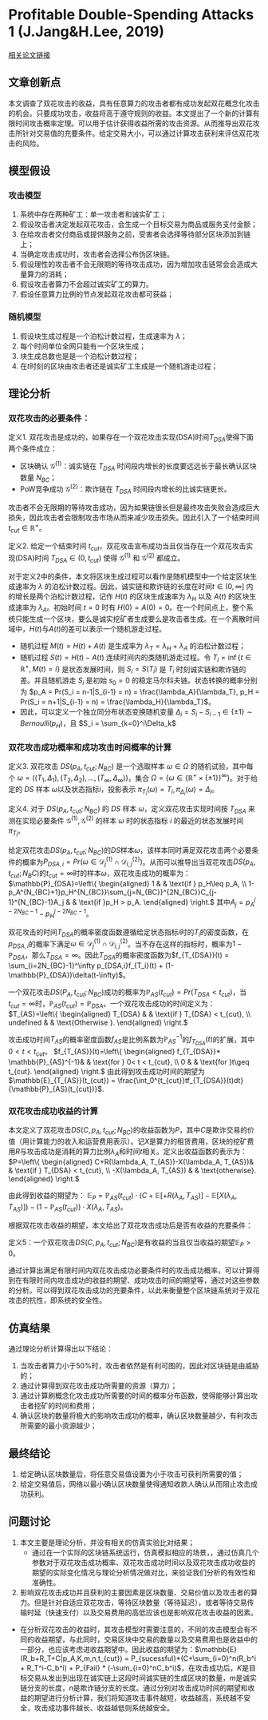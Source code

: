 # Profitable Double-Spending Attacks 1 (J.Jang&H.Lee, 2019)

[相关论文链接](./../Papers/3.%20Profitable%20Double-Spending%20Attacks(J.Jang&H.Lee,%20Mar.2019).pdf)

## 文章创新点

本文调查了双花攻击的收益，具有任意算力的攻击者都有成功发起双花概念化攻击的机会。只要成功攻击，收益将高于遵守规则的收益。本文提出了一个新的计算有限时间攻击概率定理。可以用于估计获得收益所需的攻击资源。从而推导出双花攻击所针对交易值的充要条件。给定交易大小，可以通过计算攻击获利来评估双花攻击的风险。

## 模型假设
### 攻击模型

1. 系统中存在两种矿工：单一攻击者和诚实矿工；
2. 假设攻击者决定发起双花攻击，会生成一个目标交易为商品或服务支付金额；
3. 在给攻击者交付商品或提供服务之前，受害者会选择等待部分区块添加到链上；
4. 当确定攻击成功时，攻击者会选择公布伪区块链。
5. 假设理性的攻击者不会无限期的等待攻击成功，因为增加攻击链常会会造成大量算力的消耗；
6. 假设攻击者算力不会超过诚实矿工的算力。
7. 假设任意算力比例的节点发起双花攻击都可获益；
### 随机模型

1. 假设块生成过程是一个泊松计数过程，生成速率为 $\lambda$；
2. 每个时间单位全网只能有一个区块生成；
3. 块生成总数也是是一个泊松计数过程；
4. 在$t$时刻的区块由攻击者还是诚实矿工生成是一个随机游走过程；

## 理论分析

### 双花攻击的必要条件：

定义1. 双花攻击是成功的，如果存在一个双花攻击实现(DSA)时间$T_{DSA}$使得下面两个条件成立：
  * 区块确认 $\mathcal{G}^{(1)}$：诚实链在 $T_{DSA}$ 时间段内增长的长度要远远长于最长确认区块数量 $N_{BC}$；
  * PoW竞争成功 $\mathcal{G}^{(2)}$：欺诈链在 $T_{DSA}$ 时间段内增长的比诚实链更长。

攻击者不会无限期的等待攻击成功，因为如果链很长但是最终攻击失败会造成巨大损失，因此攻击者会限制攻击市场从而来减少攻击损失。因此引入了一个结束时间 $t_{cut}\in \mathbb{R}^+$。

定义2. 给定一个结束时间 $t_{cut}$，双花攻击宣布成功当且仅当存在一个双花攻击实现(DSA)时间 $T_{DSA} \in (0, t_{cut})$ 使得 $\mathcal{G}^{(1)}$ 和 $\mathcal{G}^{(2)}$ 都成立。

对于定义2中的条件，本文将区块生成过程可以看作是随机模型中一个给定区块生成速率为 $\lambda$ 的泊松计数过程。因此，诚实链和欺诈链的长度在时间$t\in(0, \infty]$ 内的增长是两个泊松计数过程，记作 $H(t)$ 的区块生成速率为 $\lambda_H$ 以及 $A(t)$ 的区块生成速率为 $\lambda_A$。初始时间 $t=0$ 时有 $H(0)=A(0)=0$。在一个时间点上，整个系统只能生成一个区块，要么是诚实挖矿者生成要么是攻击者生成。在一个离散时间域中，$H(t)$与$A(t)$的差可以表示一个随机游走过程。
  * 随机过程 $M(t) = H(t)+A(t)$ 是生成率为 $\lambda_T = \lambda_H+\lambda_A$ 的泊松计数过程；
  * 随机过程 $S(t) = H(t)-A(t)$ 连续时间内的类随机游走过程。令 $T_i = \inf\{t\in\mathbb{R}^+, M(t) = i\}$ 是状态发展时间，则 $S_i = S(T_i)$ 是 $T_i$ 时刻诚实链和欺诈链的差。并且随机游走 $S_i$ 是初始 $s_0 = 0$ 的稳定马尔科夫链。状态转换的概率分别为 $p_A = Pr(S_i = n-1|S_{i-1} = n) = \frac{\lambda_A}{\lambda_T}, p_H = Pr(S_i = n+1|S_{i-1} = n) = \frac{\lambda_H}{\lambda_T}$。
  * 因此，可以定义一个独立同分布状态变换随机变量 $\Delta_i = S_i-S_{i-1}\in\{\pm1\}\sim Bernoulli(p_H)$，且 $S_i = \sum_{k=0}^i\Delta_k$

### 双花攻击成功概率和成功攻击时间概率的计算

定义3. 双花攻击 $DS(p_A, t_{cut};N_{BC})$ 是一个选取样本 $\omega\in\Omega$ 的随机试验，其中每个 $\omega = ((T_1,\Delta_1), (T_2,\Delta_2), \dots, (T_\infty,\Delta_\infty))$，集合 $\Omega = \{\omega\in\{\mathbb{R}^+\times\{\pm1\}\}^\infty\}$。对于给定的 $DS$ 样本 $\omega$以及状态指标$i$，投影表示 $\pi_{T_i}(\omega) = T_i, \pi_{\Delta_i}(\omega) = \Delta_i$。

定义4. 对于 $DS(p_A, t_{cut};N_{BC})$ 的 $DS$ 样本 $\omega$，定义双花攻击实现时间按 $T_{DSA}$ 来测在实现必要条件 $\mathcal{G}^(1),\mathcal{G}^{(2)}$ 的样本 $\omega$ 时的状态指标 $i$ 的最近的状态发展时间 $\pi_{T_i}$。

给定双花攻击$DS(p_A, t_{cut};N_{BC})$的$DS$样本$\omega$，该样本同时满足双花攻击两个必要条件的概率为$P_{DSA,i} = Pr(\omega\in\mathcal{D}_j^{(1)}\cap\mathcal{D}_{i,j}^{(2)})$。从而可以推导出当双花攻击$DS(p_A, t_{cut};N_BC)$的$t_{cut} = \infty$时的样本$\omega$，双花攻击成功的概率为：
 $\mathbb{P}_{DSA}=\left\{
    \begin{aligned}
    1 &  & \text{if } p_H\leq p_A, \\
    1-p_A^{N_{BC}+1}p_H^{N_{BC}}\sum_{j=N_{BC}}^{2N_{BC}}C_{j-1}^{N_{BC}-1}A_j &  & \text{if }p_H > p_A.
    \end{aligned}
  \right.$
其中$A_j = p_A^{j-2N_{BC}-1} - p_H^{j-2N_{BC}-1}$。

双花攻击的时间$T_{DSA}$的概率密度函数遵循给定状态指标$i$时的$T_i$的密度函数，在$p_{DSA,i}$的概率下满足$\omega\in\mathcal{D}_j^{(1)}\cap\mathcal{D}_{i,j}^{(2)}$。当不存在这样的指标时，概率为$1-\mathbb{P}_{DSA}$，那么$T_{DSA} = \infty$。因此$T_{DSA}$的概率密度函数为$f_{T_{DSA}}(t) = \sum_{i=2N_{BC}-1}^\infty p_{DSA,i}f_{T_i}(t) + (1-\mathbb{P}_{DSA})\delta(t-\infty)$。

一个双花攻击$DS (P_A, t_{cut};N_{BC})$成功的概率为$\mathbb{P}_{AS}(t_{cut}) = Pr(T_{DSA} < t_{cut})$，当$t_{cut} = \infty$时，$\mathbb{P}_{AS}(t_{cut}) = \mathbb{P}_{DSA}$。一个双花攻击成功的时间定义为：
$T_{AS}=\left\{
    \begin{aligned}
    T_{DSA} &  & \text{if } T_{DSA} < t_{cut}, \\
    undefined &  & \text{Otherwise }.
    \end{aligned}
  \right.$

攻击成功时间$T_{AS}$的概率密度函数$f_{AS}$是比例系数为$\mathbb{P}_{AS}^{-1}$的$f_{T_{DSA}}(t)$的扩展，其中$0<t<t_{cut}$。
$f_{T_{AS}}(t)=\left\{
    \begin{aligned}
    f_{T_{DSA}}* \mathbb{P}_{AS}^{-1}&  & \text{for } 0< t < t_{cut}, \\
    0 &  & \text{for }t\geq t_{cut}.
    \end{aligned}
  \right.$
由此得到攻击成功时间的期望为$\mathbb{E}_{T_{AS}}(t_{cut}) = \frac{\int_0^{t_{cut}}tf_{T_{DSA}}(t)dt}{\mathbb{P}_{AS}(t_{cut})}$.

### 双花攻击成功收益的计算

本文定义了双花攻击$DS(C,p_A,t_{cut};N_{BC})$的收益函数为$P$，其中$C$是欺诈交易的价值（用计算能力的收入和运营费用表示）。记$X$是算力的租赁费用，区块的挖矿费用$R$与攻击成功是消耗的算力比例$\lambda_A$和时间$t$相关。定义出收益函数的表示为：
$P=\left\{
    \begin{aligned}
    C+R(\lambda_A, T_{AS})-X(\lambda_A, T_{AS})&  & \text{if } T_{DSA} < t_{cut}, \\
    -X(\lambda_A, T_{AS}) &  & \text{otherwise}.
    \end{aligned}
  \right.$

  由此得到收益的期望为：
  $\mathbb{E}_P = \mathbb{P}_{AS}(t_{cut})\cdot (C + \mathbb{E}[+R(\lambda_A, T_{AS})] - \mathbb{E}[X(\lambda_A, T_{AS})]) - (1- \mathbb{P}_{AS}(t_{cut}))\cdot X(\lambda_A, T_{AS})$。

  根据双花攻击收益的期望，本文给出了双花攻击成功后是否有收益的充要条件：

  定义5：一个双花攻击$DS(C,p_A,t_{cut};N_{BC})$是有收益的当且仅当收益的期望$\mathbb{E}_P > 0$。

通过计算出满足有限时间内双花攻击成功必要条件时的攻击成功概率，可以计算得到在有限时间内攻击成功的收益的期望、成功攻击时间的期望等，通过对这些参数的分析。可以得到双花攻击成功的充要条件，以此来衡量整个区块链系统对于双花攻击的抗性，即系统的安全性。

## 仿真结果

通过理论分析计算得出以下结论：

1. 当攻击者算力小于50%时，攻击者依然是有利可图的，因此对区块链是由威胁的；
2. 通过计算得到双花攻击成功所需要的资源（算力）；
3. 通过计算刷概念化攻击成功所需要的时间的概率分布函数，使得能够计算出攻击者挖矿的时间和费用；
4. 确认区块的数量将极大的影响攻击成功的概率，确认区块数量越少，有利攻击所需要的最小资源越少；

## 最终结论

1. 给定确认区块数量后，将任意交易值设置为小于攻击可获利所需要的值；
2. 给定交易值后，网络以最小确认区块数量使得通知收款人确认从而阻止攻击成功获利。

## 问题讨论

1. 本文主要是理论分析，并没有相关的仿真实验比对结果；
   * 通过在一个实际的区块链系统运行，仿真模拟相应的场景，，通过仿真几个参数对于双花攻击成功概率、双花攻击成功时间以及双花攻击成功收益的期望的实际变化情况与理论分析情况做对比，来验证我们分析的有效性和准确性。
2. 影响双花攻击成功并且获利的主要因素是区块数量、交易价值以及攻击者的算力。但是针对自适应双花攻击，等待区块数量（等待延迟），或者等待交易传输时延（快速支付）以及交易费用的高低应该也是影响双花攻击收益的因素。
  * 在分析双花攻击的收益时，其攻击模型时需要注意的，不同的攻击模型会有不同的收益期望，与此同时，交易区块中交易的数量以及交易费用也是收益中的一部分，也应该考虑进收益期望中。因此收益的期望为：$\mathbb{E}(R_b+R_T+C|p_A,K,m,n,t_{cut}) = P_{sucessful}*(C+\sum_{i=0}^n(R_b^i + R_T^i-C_b^i) + P_{Fail} * (-\sum_{i=0}^nC_b^i)$，在攻击成功后，$K$是目标交易从发出到出现在诚实链上这段时间诚实链的生成区块的数量，$m$是诚实链分支的长度，$n$是欺诈链分支的长度。通过分别对攻击成功时间的期望和收益的期望进行分析计算，我们将知道攻击事件越短，收益越高，系统越不安全，攻击成功事件越长、收益越低则系统越安全。